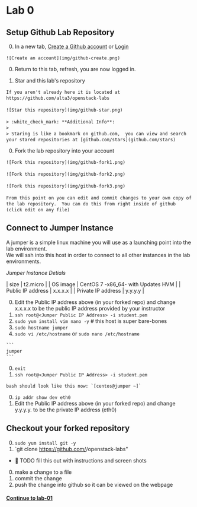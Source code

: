 # Lab 0

## Setup Github Lab Repository

  0. In a new tab, [Create a Github account](https://github.com/join) or [Login](https://github.com/login)

    ![Create an account](img/github-create.png)
      
  0. Return to this tab, refresh, you are now logged in.

  0. Star and this lab's repository

    If you aren't already here it is located at https://github.com/alta3/openstack-labs
    
    ![Star this repository](img/github-star.png)

    > :white_check_mark: **Additional Info**:
    >
    > Staring is like a bookmark on github.com,  you can view and search your stared repositories at [github.com/stars](github.com/stars)

  0. Fork the lab repository into your account

    ![Fork this repository](img/github-fork1.png)

    ![Fork this repository](img/github-fork2.png)

    ![Fork this repository](img/github-fork3.png)

    From this point on you can edit and commit changes to your own copy of the lab repository.  You can do this from right inside of github (click edit on any file)


## Connect to Jumper Instance

  A jumper is a simple linux machine you will use as a launching point into the lab environment.  
  We will ssh into this host in order to connect to all other instances in the lab environments.

  *Jumper Instance Detials*

  | size               | t2.micro |
  | OS image           | CentOS 7 -x86_64- with Updates HVM |
  | Public IP address  | x.x.x.x |
  | Private IP address | y.y.y.y |

  0. Edit the Public IP address above (in your forked repo) and change 
     x.x.x.x to be the public IP address provided by your instructor
  0. `ssh root@<Jumper Public IP Address> -i student.pem`
  0. `sudo yum install vim nano -y` # this host is super bare-bones
  0. `sudo hostname jumper`
  0. `sudo vi /etc/hostname` or `sudo nano /etc/hostname`
    
    ```
    jumper
    ```

  0. `exit`
  0. `ssh root@<Jumper Public IP Address> -i student.pem`

    bash should look like this now: `[centos@jumper ~]`

  0. `ip addr show dev eth0`
  0. Edit the Public IP address above (in your forked repo) and change 
     y.y.y.y. to be the private IP address (eth0)


## Checkout your forked repository

  0. `sudo yum install git -y`
  0. `git clone https://github.com/<Your username>/openstack-labs"

  * :red_circle: TODO fill this out with instructions and screen shots
  0. make a change to a file
  0. commit the change
  0. push the change into github so it can be viewed on the webpage


#### [Continue to lab-01](../lab-01)
